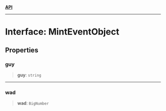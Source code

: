 [**API**](../../../README.md)

***

# Interface: MintEventObject

## Properties

### guy

> **guy**: `string`

***

### wad

> **wad**: `BigNumber`
